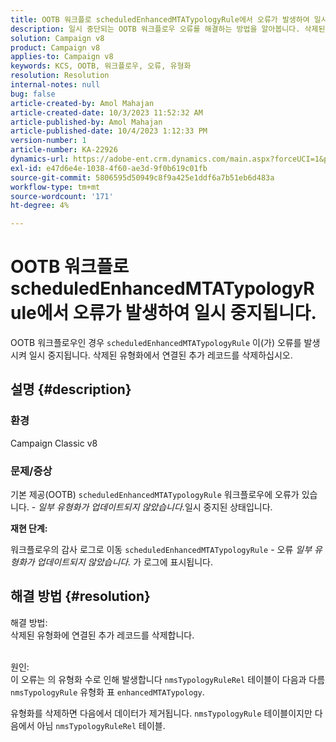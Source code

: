 ```yaml
---
title: OOTB 워크플로 scheduledEnhancedMTATypologyRule에서 오류가 발생하여 일시 중지됩니다.
description: 일시 중단되는 OOTB 워크플로우 오류를 해결하는 방법을 알아봅니다. 삭제된 유형화에서 연결된 추가 레코드를 제거합니다.
solution: Campaign v8
product: Campaign v8
applies-to: Campaign v8
keywords: KCS, OOTB, 워크플로우, 오류, 유형화
resolution: Resolution
internal-notes: null
bug: false
article-created-by: Amol Mahajan
article-created-date: 10/3/2023 11:52:32 AM
article-published-by: Amol Mahajan
article-published-date: 10/4/2023 1:12:33 PM
version-number: 1
article-number: KA-22926
dynamics-url: https://adobe-ent.crm.dynamics.com/main.aspx?forceUCI=1&pagetype=entityrecord&etn=knowledgearticle&id=744d794f-e361-ee11-be6e-6045bd006079
exl-id: e47d6e4e-1038-4f60-ae3d-9f0b619c01fb
source-git-commit: 5806595d50949c8f9a425e1ddf6a7b51eb6d483a
workflow-type: tm+mt
source-wordcount: '171'
ht-degree: 4%

---
```


# OOTB 워크플로 scheduledEnhancedMTATypologyRule에서 오류가 발생하여 일시 중지됩니다.


OOTB 워크플로우인 경우 `scheduledEnhancedMTATypologyRule` 이(가) 오류를 발생시켜 일시 중지됩니다. 삭제된 유형화에서 연결된 추가 레코드를 삭제하십시오.

## 설명 {#description}


### <b>환경</b>

Campaign Classic v8



### <b>문제/증상</b>

기본 제공(OOTB) `scheduledEnhancedMTATypologyRule` 워크플로우에 오류가 있습니다. - *일부 유형화가 업데이트되지 않았습니다.*&#x200B;일시 중지된 상태입니다.

<b>재현 단계:</b>

워크플로우의 감사 로그로 이동 `scheduledEnhancedMTATypologyRule` - 오류 *일부 유형화가 업데이트되지 않았습니다.* 가 로그에 표시됩니다.


## 해결 방법 {#resolution}

해결 방법:<br>
삭제된 유형화에 연결된 추가 레코드를 삭제합니다.


<br>원인:<br>
이 오류는 의 유형화 수로 인해 발생합니다 `nmsTypologyRuleRel` 테이블이 다음과 다름 `nmsTypologyRule` 유형화 표 `enhancedMTATypology`.

유형화를 삭제하면 다음에서 데이터가 제거됩니다. `nmsTypologyRule` 테이블이지만 다음에서 아님 `nmsTypologyRuleRel` 테이블.
